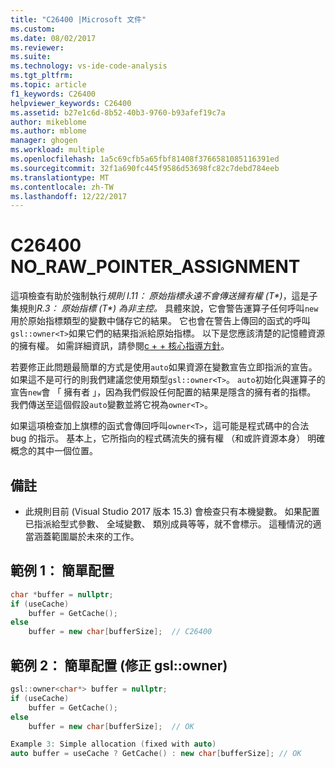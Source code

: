 ```yaml
---
title: "C26400 |Microsoft 文件"
ms.custom: 
ms.date: 08/02/2017
ms.reviewer: 
ms.suite: 
ms.technology: vs-ide-code-analysis
ms.tgt_pltfrm: 
ms.topic: article
f1_keywords: C26400
helpviewer_keywords: C26400
ms.assetid: b27e1c6d-8b52-40b3-9760-b93afef19c7a
author: mikeblome
ms.author: mblome
manager: ghogen
ms.workload: multiple
ms.openlocfilehash: 1a5c69cfb5a65fbf81408f3766581085116391ed
ms.sourcegitcommit: 32f1a690fc445f9586d53698fc82c7debd784eeb
ms.translationtype: MT
ms.contentlocale: zh-TW
ms.lasthandoff: 12/22/2017
---
```

# <a name="c26400-norawpointerassignment"></a>C26400 NO_RAW_POINTER_ASSIGNMENT
這項檢查有助於強制執行*規則 I.11： 原始指標永遠不會傳送擁有權 (T\*)*，這是子集規則*R.3： 原始指標 (T\*) 為非主控。* 具體來說，它會警告運算子任何呼叫`new`用於原始指標類型的變數中儲存它的結果。 它也會在警告上傳回的函式的呼叫`gsl::owner<T>`如果它們的結果指派給原始指標。 以下是您應該清楚的記憶體資源的擁有權。 如需詳細資訊，請參閱[c + + 核心指導方針](http://github.com/isocpp/CppCoreGuidelines/blob/master/CppCoreGuidelines.md#r-resource-management)。  

若要修正此問題最簡單的方式是使用`auto`如果資源在變數宣告立即指派的宣告。 如果這不是可行的則我們建議您使用類型`gsl::owner<T>`。 `auto`初始化與運算子的宣告`new`會 「 擁有者 」，因為我們假設任何配置的結果是隱含的擁有者的指標。 我們傳送至這個假設`auto`變數並將它視為`owner<T>`。

如果這項檢查加上旗標的函式會傳回呼叫`owner<T>`，這可能是程式碼中的合法 bug 的指示。 基本上，它所指向的程式碼流失的擁有權 （和或許資源本身） 明確概念的其中一個位置。

## <a name="remarks"></a>備註
- 此規則目前 (Visual Studio 2017 版本 15.3) 會檢查只有本機變數。 如果配置已指派給型式參數、 全域變數、 類別成員等等，就不會標示。 這種情況的適當涵蓋範圍屬於未來的工作。
    
## <a name="example-1-simple-allocation"></a>範例 1： 簡單配置
```cpp
char *buffer = nullptr;
if (useCache)
    buffer = GetCache();
else
    buffer = new char[bufferSize];  // C26400
```

## <a name="example-2-simple-allocation-fixed-with-gslownert"></a>範例 2： 簡單配置 (修正 gsl::owner<T>)
```cpp
gsl::owner<char*> buffer = nullptr;
if (useCache)
    buffer = GetCache();
else
    buffer = new char[bufferSize];  // OK

Example 3: Simple allocation (fixed with auto)
auto buffer = useCache ? GetCache() : new char[bufferSize]; // OK
```

